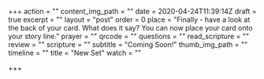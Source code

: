 +++
action = ""
content_img_path = ""
date = 2020-04-24T11:39:14Z
draft = true
excerpt = ""
layout = "post"
order = 0
place = "Finally - have a look at the back of your card. What does it say? You can now place your card onto your story line."
prayer = ""
qrcode = ""
questions = ""
read_scripture = ""
review = ""
scripture = ""
subtitle = "Coming Soon!"
thumb_img_path = ""
timeline = ""
title = "New Set"
watch = ""

+++
